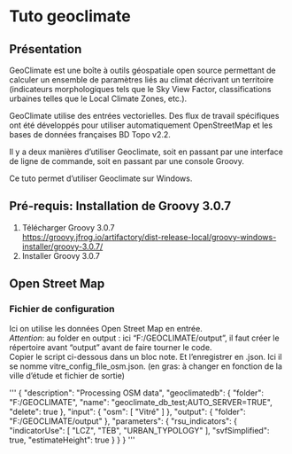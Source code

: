 # Tuto geoclimate

## Présentation
GeoClimate est une boîte à outils géospatiale open source permettant de calculer un
ensemble de paramètres liés au climat décrivant un territoire (indicateurs morphologiques
tels que le Sky View Factor, classifications urbaines telles que le Local Climate Zones, etc.).  
  
GeoClimate utilise des entrées vectorielles. Des flux de travail spécifiques ont été
développés pour utiliser automatiquement OpenStreetMap et les bases de données
françaises BD Topo v2.2.  

Il y a deux manières d’utiliser Geoclimate, soit en passant par une interface de ligne de
commande, soit en passant par une console Groovy.  
  
 Ce tuto permet d’utiliser Geoclimate sur Windows.  
 
## Pré-requis: Installation de Groovy 3.0.7 

1) Télécharger Groovy 3.0.7  
https://groovy.jfrog.io/artifactory/dist-release-local/groovy-windows-installer/groovy-3.0.7/
2) Installer Groovy 3.0.7

## Open Street Map

### Fichier de configuration 
Ici on utilise les données Open Street Map en entrée.  
_Attention_: au folder en output : ici “F:/GEOCLIMATE/output”, il faut créer le répertoire avant
“output” avant de faire tourner le code.   
Copier le script ci-dessous dans un bloc note. Et l’enregistrer en .json. Ici il se nomme
vitre_config_file_osm.json. (en gras: à changer en fonction de la ville d’étude et fichier de
sortie)  

'''
{
"description": "Processing OSM data",
"geoclimatedb": {
"folder": "F:/GEOCLIMATE",
"name": "geoclimate_db_test;AUTO_SERVER=TRUE",
"delete": true
},
"input": {
"osm": [
"Vitré"
]
},
"output": {
"folder": "F:/GEOCLIMATE/output"
},
"parameters": {
"rsu_indicators": {
"indicatorUse": [
"LCZ",
"TEB",
"URBAN_TYPOLOGY"
],
"svfSimplified": true,
"estimateHeight": true
}
}
}
'''

